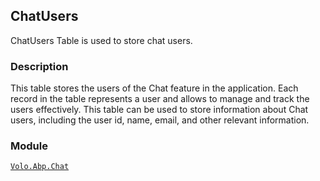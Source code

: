 ## ChatUsers

ChatUsers Table is used to store chat users.

### Description

This table stores the users of the Chat feature in the application. Each record in the table represents a user and allows to manage and track the users effectively. This table can be used to store information about Chat users, including the user id, name, email, and other relevant information.

### Module

[`Volo.Abp.Chat`](../../chat.md)